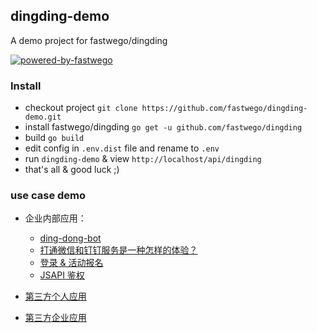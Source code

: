 ## dingding-demo 

A demo project for fastwego/dingding 

[![powered-by-fastwego](https://img.shields.io/badge/Powered%20By-fastwego-brightgreen)](https://github.com/fastwego)

### Install
- checkout project `git clone https://github.com/fastwego/dingding-demo.git`
- install fastwego/dingding `go get -u github.com/fastwego/dingding`
- build `go build`
- edit config in `.env.dist` file and rename to `.env`
- run `dingding-demo` & view `http://localhost/api/dingding`
- that's all & good luck ;)

### use case demo
- 企业内部应用：
    - [ding-dong-bot](ding-dong-bot/README.md)
    - [打通微信和钉钉服务是一种怎样的体验？](https://github.com/fastwego/offiaccount-demo/tree/master/weixin-dingding-translate)
    - [登录 & 活动报名](./login-app/README.md)
    - [JSAPI 鉴权](./js-api-config/main.go)
    
- [第三方个人应用](./personal-app)
- [第三方企业应用](./public-app)